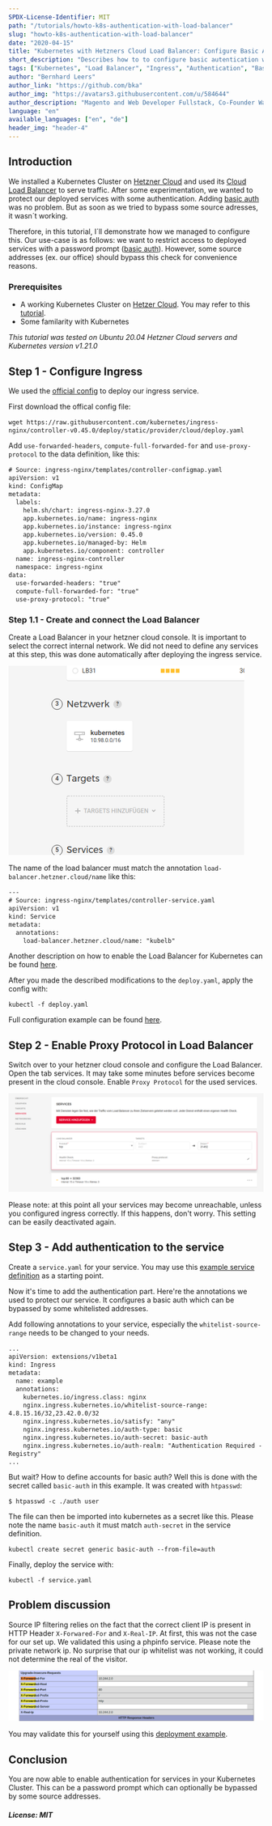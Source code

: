 ```yaml
---
SPDX-License-Identifier: MIT
path: "/tutorials/howto-k8s-authentication-with-load-balancer"
slug: "howto-k8s-authentication-with-load-balancer"
date: "2020-04-15"
title: "Kubernetes with Hetzners Cloud Load Balancer: Configure Basic Authentication with IP Whitelisting"
short_description: "Describes how to to configure basic autentication with IP whitelisting for services in Kubernetes on Hetzner Cloud when using a Cloud Load Balancer"
tags: ["Kubernetes", "Load Balancer", "Ingress", "Authentication", "Basic Auth"]
author: "Bernhard Leers"
author_link: "https://github.com/bka"
author_img: "https://avatars3.githubusercontent.com/u/584644"
author_description: "Magento and Web Developer Fullstack, Co-Founder Wamoco"
language: "en"
available_languages: ["en", "de"]
header_img: "header-4"
---
```


## Introduction

We installed a Kubernetes Cluster on [Hetzner Cloud](https://www.hetzner.com/cloud) and used its [Cloud Load Balancer](https://www.hetzner.com/cloud/load-balancer) to serve traffic. After some experimentation, we wanted to protect our deployed services with some authentication. Adding [basic auth](https://en.wikipedia.org/wiki/Basic_access_authentication) was no problem. But as soon as we tried to bypass some source adresses, it wasn´t working.


Therefore, in this tutorial, I´ll demonstrate how we managed to configure this. Our use-case is as follows: we want to restrict access to deployed services with a password prompt ([basic auth](https://en.wikipedia.org/wiki/Basic_access_authentication)). However, some source addresses (ex. our office) should bypass this check for convenience reasons.

### Prerequisites

* A working Kubernetes Cluster on [Hetzer Cloud](https://www.hetzner.com/cloud). You may refer to this [tutorial](/tutorials/install-kubernetes-cluster).
* Some familarity with Kubernetes

*This tutorial was tested on Ubuntu 20.04 Hetzner Cloud servers and Kubernetes version v1.21.0*

## Step 1 - Configure Ingress

We used the [official config](https://raw.githubusercontent.com/kubernetes/ingress-nginx/controller-v0.45.0/deploy/static/provider/cloud/deploy.yaml) to deploy our ingress service.

First download the offical config file:

    wget https://raw.githubusercontent.com/kubernetes/ingress-nginx/controller-v0.45.0/deploy/static/provider/cloud/deploy.yaml

Add `use-forwarded-headers`, `compute-full-forwarded-for` and `use-proxy-protocol` to the data definition, like this:

    # Source: ingress-nginx/templates/controller-configmap.yaml
    apiVersion: v1
    kind: ConfigMap
    metadata:
      labels:
        helm.sh/chart: ingress-nginx-3.27.0
        app.kubernetes.io/name: ingress-nginx
        app.kubernetes.io/instance: ingress-nginx
        app.kubernetes.io/version: 0.45.0
        app.kubernetes.io/managed-by: Helm
        app.kubernetes.io/component: controller
      name: ingress-nginx-controller
      namespace: ingress-nginx
    data:
      use-forwarded-headers: "true"
      compute-full-forwarded-for: "true"
      use-proxy-protocol: "true"

### Step 1.1 - Create and connect the Load Balancer

Create a Load Balancer in your hetzner cloud console. It is important to select the correct internal network. We did not need to define any services at this step, this was done automatically after deploying the ingress service.

![Load Balancer Creation](images/loadbalancer-creation.png)

The name of the load balancer must match the annotation `load-balancer.hetzner.cloud/name` like this:

    ---
    # Source: ingress-nginx/templates/controller-service.yaml
    apiVersion: v1
    kind: Service
    metadata:
      annotations:
        load-balancer.hetzner.cloud/name: "kubelb"

Another description on how to enable the Load Balancer for Kubernetes can be found [here](https://jmrobles.medium.com/how-to-setup-hetzner-load-balancer-on-a-kubernetes-cluster-2ce79ca4a27b).

After you made the described modifications to the `deploy.yaml`, apply the config with:

    kubectl -f deploy.yaml

Full configuration example can be found [here](https://github.com/Wamoco/kubernetes/blob/master/services/ingress/deploy.yaml).

## Step 2 - Enable Proxy Protocol in Load Balancer

Switch over to your hetzner cloud console and configure the Load Balancer. Open the tab services. It may take some minutes before services become present in the cloud console. Enable `Proxy Protocol` for the used services.

![Load Balancer Config](images/loadbalancer-config.png)

Please note: at this point all your services may become unreachable, unless you configured ingress correctly. If this happens, don't worry. This setting can be easily deactivated again.

## Step 3 - Add authentication to the service

Create a `service.yaml` for your service. You may use this [example service definition](https://github.com/Wamoco/kubernetes/blob/master/services/phpinfo/deploy.yaml) as a starting point.

Now it's time to add the authentication part. Here're the annotations we used to protect our service. It configures a basic auth which can be bypassed by some whitelisted addresses.

Add following annotations to your service, especially the `whitelist-source-range` needs to be changed to your needs.

    ...
    apiVersion: extensions/v1beta1
    kind: Ingress
    metadata:
      name: example
      annotations:
        kubernetes.io/ingress.class: nginx
        nginx.ingress.kubernetes.io/whitelist-source-range: 4.8.15.16/32,23.42.0.0/32
        nginx.ingress.kubernetes.io/satisfy: "any"
        nginx.ingress.kubernetes.io/auth-type: basic
        nginx.ingress.kubernetes.io/auth-secret: basic-auth
        nginx.ingress.kubernetes.io/auth-realm: "Authentication Required - Registry"
    ...

But wait? How to define accounts for basic auth? Well this is done with the secret called `basic-auth` in this example. It was created with `htpasswd`:

    $ htpasswd -c ./auth user

The file can then be imported into kubernetes as a secret like this. Please note the name `basic-auth` it must match `auth-secret` in the service definition.

    kubectl create secret generic basic-auth --from-file=auth

Finally, deploy the service with:

    kubectl -f service.yaml

## Problem discussion

Source IP filtering relies on the fact that the correct client IP is present in HTTP Header `X-Forwared-For` and `X-Real-IP`. At first, this was not the case for our set up. We validated this using a phpinfo service. Please note the private network ip. No surprise that our ip whitelist was not working, it could not determine the real of the visitor.

![PHP Info Page](images/phpinfo.png)

You may validate this for yourself using this [deployment example](https://github.com/Wamoco/kubernetes/tree/master/services/phpinfo).


## Conclusion

You are now able to enable authentication for services in your Kubernetes Cluster. This can be a password prompt which can optionally be bypassed by some source addresses.

##### License: MIT

<!--

Contributor's Certificate of Origin

By making a contribution to this project, I certify that:

(a) The contribution was created in whole or in part by me and I have
    the right to submit it under the license indicated in the file; or

(b) The contribution is based upon previous work that, to the best of my
    knowledge, is covered under an appropriate license and I have the
    right under that license to submit that work with modifications,
    whether created in whole or in part by me, under the same license
    (unless I am permitted to submit under a different license), as
    indicated in the file; or

(c) The contribution was provided directly to me by some other person
    who certified (a), (b) or (c) and I have not modified it.

(d) I understand and agree that this project and the contribution are
    public and that a record of the contribution (including all personal
    information I submit with it, including my sign-off) is maintained
    indefinitely and may be redistributed consistent with this project
    or the license(s) involved.

Signed-off-by: Bernhard <bl@wamoco.de>

-->
